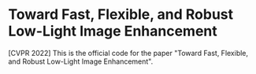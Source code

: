 # Toward Fast, Flexible, and Robust Low-Light Image Enhancement
[CVPR 2022] This is the official code for the paper "Toward Fast, Flexible, and Robust Low-Light Image Enhancement".
